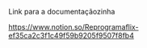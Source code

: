 Link para a documentaçãozinha

https://www.notion.so/Reprogramaflix-ef35ca2c3f1c49f59b9205f9507f8fb4